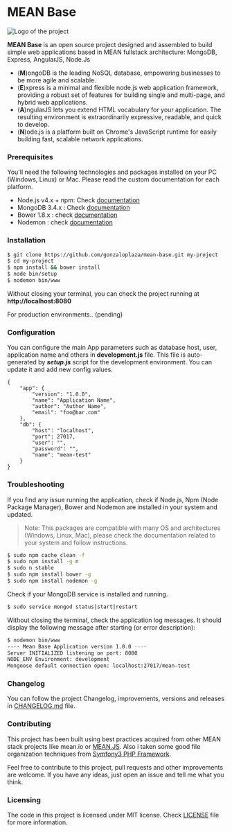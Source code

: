 # MEAN Base
![Logo of the project](http://ordermin.com/images/mean-logo.jpg)

**MEAN Base** is an open source project designed and assembled to build simple web applications based in MEAN fullstack architecture: MongoDB, Express, AngularJS, Node.Js

  - (**M**)ongoDB is the leading NoSQL database, empowering businesses to be more agile and scalable.
  - (**E**)xpress is a minimal and flexible node.js web application framework, providing a robust set of features for building single and multi-page, and hybrid web applications.
  - (**A**)ngularJS lets you extend HTML vocabulary for your application. The resulting environment is extraordinarily expressive, readable, and quick to develop.
  - (**N**)ode.js is a platform built on Chrome's JavaScript runtime for easily building fast, scalable network applications.

### Prerequisites
You'll need the following technologies and packages installed on your PC (Windows, Linux) or Mac. Please read the custom documentation for each platform.

- Node.js v4.x + npm: Check [documentation](https://nodejs.org/)
- MongoDB 3.4.x : Check [documentation](https://docs.mongodb.com/manual/installation/#mongodb-community-edition)
- Bower 1.8.x : check [documentation](https://bower.io/#install-bower)
- Nodemon : check [documentation](https://nodemon.io) 

### Installation
```sh
$ git clone https://github.com/gonzaloplaza/mean-base.git my-project
$ cd my-project
$ npm install && bower install
$ node bin/setup
$ nodemon bin/www
```

Without closing your terminal, you can check the project running at **http://localhost:8080**

For production environments.. (pending)


### Configuration

You can configure the main App parameters such as database host, user, application name and others in **development.js** file. 
This file is auto-generated by ***setup.js*** script for the development environment. You can update it and add new config values.
```
{
    "app": {
        "version": "1.0.0",
        "name": "Application Name",
        "author": "Author Name",
        "email": "foo@bar.com"
    },
    "db": {
        "host": "localhost",
        "port": 27017,
        "user": "",
        "password": "",
        "name": "mean-test"
    }
}
```

### Troubleshooting
If you find any issue running the application, check if Node.js, Npm (Node Package Manager), Bower and Nodemon are installed in your system and updated.
> Note: This packages are compatible with many OS and architectures
> (Windows, Linux, Mac), please check the documentation related to your
> system and follow instructions.

```sh
$ sudo npm cache clean -f
$ sudo npm install -g n
$ sudo n stable
$ sudo npm install bower -g
$ sudo npm install nodemon -g
```

Check if your MongoDB service is installed and running.
```sh
$ sudo service mongod status|start|restart
```

Without closing the terminal, check the application log messages. It should display the following message after starting (or error description):
```sh
$ nodemon bin/www
---- Mean Base Application version 1.0.0 ----
Server INITIALIZED listening on port: 8080
NODE_ENV Environment: development
Mongoose default connection open: localhost:27017/mean-test
```

### Changelog
You can follow the project Changelog, improvements, versions and releases in [CHANGELOG.md](CHANGELOG.md) file.

### Contributing
This project has been built using best practices acquired from other MEAN stack projects like mean.io or [MEAN.JS](https://meanjs.org/). Also i taken some good file organization techniques from [Symfony3 PHP Framework](https://symfony.com).

Feel free to contribute to this project, pull requests and other improvements are welcome. If you have any ideas, just open an issue and tell me what you think.

### Licensing

The code in this project is licensed under MIT license. Check [LICENSE](https://github.com/gonzaloplaza/mean-base/blob/master/LICENSE) file for more information.










